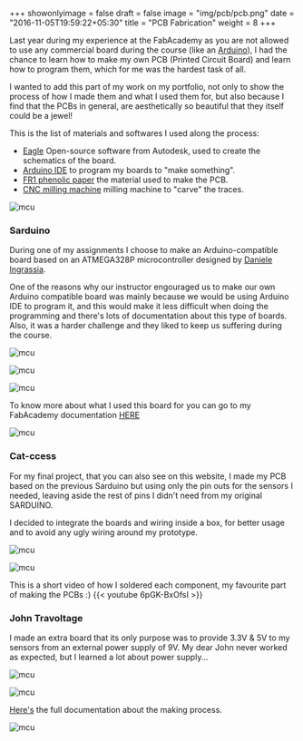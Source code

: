 +++
showonlyimage = false
draft = false
image = "img/pcb/pcb.png"
date = "2016-11-05T19:59:22+05:30"
title = "PCB Fabrication"
weight = 8
+++
<!--more-->

Last year during my experience at the FabAcademy as you are not allowed to use any commercial board during the course (like an [Arduino](https://www.arduino.cc/)), I had the chance to learn how to make my own PCB (Printed Circuit Board) and learn how to program them, which for me was the hardest task of all.

I wanted to add this part of my work on my portfolio, not only to show the process of how I made them and what I used them for, but also because I find that the PCBs in general, are aesthetically so beautiful that they itself could be a jewel! 

This is the list of materials and softwares I used along the process:
* [Eagle](https://www.autodesk.ca/en/products/eagle/free-download) Open-source software from Autodesk, used to create the schematics of the board.
* [Arduino IDE](https://www.arduino.cc/) to program my boards to "make something".
* [FR1 phenolic paper](https://www.alibaba.com/showroom/fr1-phenolic-paper-laminated-sheet.html) the material used to make the PCB.
* [CNC milling machine](https://www.rolanddga.com/products/3d/srm-20-small-milling-machine) milling machine to "carve" the traces.

![mcu](/img/pcb/mcu.png)

### Sarduino

During one of my assignments I choose to make an Arduino-compatible board based on an ATMEGA328P microcontroller designed by [Daniele Ingrassia](http://www.fabacademy.org/archives/2015/eu/students/ingrassia.daniele/index.html).

One of the reasons why our instructor engouraged us to make our own Arduino compatible board was mainly because we would be using Arduino IDE to program it, and this would make it less difficult when doing the programming and there's lots of documentation about this type of boards. Also, it was a harder challenge and they liked to keep us suffering during the course.

![mcu](/img/pcb/new-sarduino.jpg)

![mcu](/img/pcb/sarduino_2.jpg)

![mcu](/img/pcb/sarduino_1.jpg)

To know more about what I used this board for you can go to my FabAcademy documentation [HERE](http://fabacademy.org/2019/labs/oshanghai/students/pamela-arana/week12_output-devices.html)

![mcu](/img/pcb/servo_motor_1.jpg)

### Cat-ccess

For my final project, that you can also see on this website, I made my PCB based on the previous Sarduino but using only the pin outs for the sensors I needed, leaving aside the rest of pins I didn't need from my original SARDUINO.

I decided to integrate the boards and wiring inside a box, for better usage and to avoid any ugly wiring around my prototype.

![mcu](/img/pcb/wiring-1.jpg)

![mcu](/img/pcb/wiring-2.jpg)

This is a short video of how I soldered each component, my favourite part of making the PCBs :)
{{< youtube 6pGK-BxOfsI >}}

### John Travoltage

I made an extra board that its only purpose was to provide 3.3V & 5V to my sensors from an external power supply of 9V.
My dear John never worked as expected, but I learned a lot about power supply...

![mcu](/img/pcb/john_travoltage-traces.jpg)

![mcu](/img/pcb/johnny.jpg)

[Here's](http://fabacademy.org/2019/labs/oshanghai/students/pamela-arana/stage_3.html) the full documentation about the making process.

![mcu](/img/pcb/john-travoltage.gif)
